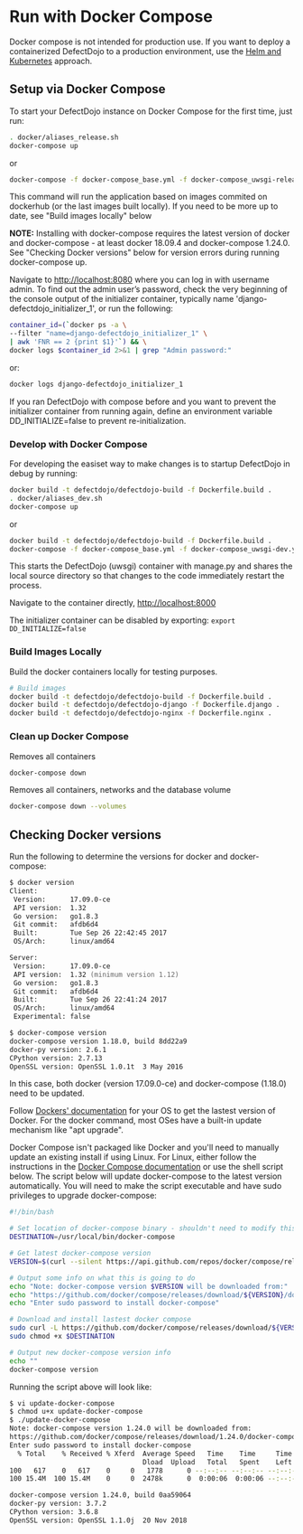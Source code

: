 # Run with Docker Compose

Docker compose is not intended for production use.
If you want to deploy a containerized DefectDojo to a production environment,
use the [Helm and Kubernetes](KUBERNETES.md) approach.

## Setup via Docker Compose

To start your DefectDojo instance on Docker Compose for the first time, just
run:

```zsh
. docker/aliases_release.sh
docker-compose up
```

or

```zsh
docker-compose -f docker-compose_base.yml -f docker-compose_uwsgi-release.yml up
```

This command will run the application based on images commited on dockerhub (or the last images built locally). If you need to be more up to date, see "Build images locally" below

**NOTE:** Installing with docker-compose requires the latest version of docker and docker-compose - at least docker 18.09.4 and docker-compose 1.24.0. See "Checking Docker versions" below for version errors during running docker-compose up.

Navigate to <http://localhost:8080> where you can log in with username admin.
To find out the admin user’s password, check the very beginning of the console
output of the initializer container, typically name 'django-defectdojo_initializer_1', or run the following:

```zsh
container_id=(`docker ps -a \
--filter "name=django-defectdojo_initializer_1" \
| awk 'FNR == 2 {print $1}'`) && \
docker logs $container_id 2>&1 | grep "Admin password:"
```

or:

```zsh
docker logs django-defectdojo_initializer_1
```

If you ran DefectDojo with compose before and you want to prevent the
initializer container from running again, define an environment variable
DD_INITIALIZE=false to prevent re-initialization.

### Develop with Docker Compose

For developing the easiset way to make changes is to startup DefectDojo in debug by running:

```zsh
docker build -t defectdojo/defectdojo-build -f Dockerfile.build .
. docker/aliases_dev.sh
docker-compose up
```

or

```zsh
docker build -t defectdojo/defectdojo-build -f Dockerfile.build .
docker-compose -f docker-compose_base.yml -f docker-compose_uwsgi-dev.yml up
```

This starts the DefectDojo (uwsgi) container with manage.py and shares the local source directory so that changes to the code immediately restart the process.

Navigate to the container directly, <http://localhost:8000>

The initializer container can be disabled by exporting: `export DD_INITIALIZE=false`

### Build Images Locally

Build the docker containers locally for testing purposes.

```zsh
# Build images
docker build -t defectdojo/defectdojo-build -f Dockerfile.build .
docker build -t defectdojo/defectdojo-django -f Dockerfile.django .
docker build -t defectdojo/defectdojo-nginx -f Dockerfile.nginx .
```

### Clean up Docker Compose

Removes all containers

```zsh
docker-compose down
```

Removes all containers, networks and the database volume

```zsh
docker-compose down --volumes
```

## Checking Docker versions

Run the following to determine the versions for docker and docker-compose:

```zsh
$ docker version
Client:
 Version:      17.09.0-ce
 API version:  1.32
 Go version:   go1.8.3
 Git commit:   afdb6d4
 Built:        Tue Sep 26 22:42:45 2017
 OS/Arch:      linux/amd64

Server:
 Version:      17.09.0-ce
 API version:  1.32 (minimum version 1.12)
 Go version:   go1.8.3
 Git commit:   afdb6d4
 Built:        Tue Sep 26 22:41:24 2017
 OS/Arch:      linux/amd64
 Experimental: false

$ docker-compose version
docker-compose version 1.18.0, build 8dd22a9
docker-py version: 2.6.1
CPython version: 2.7.13
OpenSSL version: OpenSSL 1.0.1t  3 May 2016
```

In this case, both docker (version 17.09.0-ce) and docker-compose (1.18.0) need to be updated.

Follow [Dockers' documentation](https://docs.docker.com/install/) for your OS to get the lastest version of Docker. For the docker command, most OSes have a built-in update mechanism like "apt upgrade".

Docker Compose isn't packaged like Docker and you'll need to manually update an existing install if using Linux. For Linux, either follow the instructions in the [Docker Compose documentation](https://docs.docker.com/compose/install/) or use the shell script below. The script below will update docker-compose to the latest version automatically. You will need to make the script executable and have sudo privileges to upgrade docker-compose:

```zsh
#!/bin/bash

# Set location of docker-compose binary - shouldn't need to modify this
DESTINATION=/usr/local/bin/docker-compose

# Get latest docker-compose version
VERSION=$(curl --silent https://api.github.com/repos/docker/compose/releases/latest | jq .name -r)

# Output some info on what this is going to do
echo "Note: docker-compose version $VERSION will be downloaded from:"
echo "https://github.com/docker/compose/releases/download/${VERSION}/docker-compose-$(uname -s)-$(uname -m)"
echo "Enter sudo password to install docker-compose"

# Download and install lastest docker compose
sudo curl -L https://github.com/docker/compose/releases/download/${VERSION}/docker-compose-$(uname -s)-$(uname -m) -o $DESTINATION
sudo chmod +x $DESTINATION

# Output new docker-compose version info
echo ""
docker-compose version
```

Running the script above will look like:

```zsh
$ vi update-docker-compose
$ chmod u+x update-docker-compose
$ ./update-docker-compose
Note: docker-compose version 1.24.0 will be downloaded from:
https://github.com/docker/compose/releases/download/1.24.0/docker-compose-Linux-x86_64
Enter sudo password to install docker-compose
  % Total    % Received % Xferd  Average Speed   Time    Time     Time  Current
                                 Dload  Upload   Total   Spent    Left  Speed
100   617    0   617    0     0   1778      0 --:--:-- --:--:-- --:--:--  1778
100 15.4M  100 15.4M    0     0  2478k      0  0:00:06  0:00:06 --:--:-- 2910k

docker-compose version 1.24.0, build 0aa59064
docker-py version: 3.7.2
CPython version: 3.6.8
OpenSSL version: OpenSSL 1.1.0j  20 Nov 2018
```
